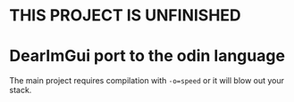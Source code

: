 # THIS PROJECT IS UNFINISHED


# DearImGui port to the odin language



The main project requires compilation with `-o=speed` or it will blow out your stack. 
